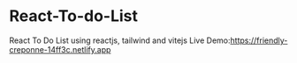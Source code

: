 # React-To-do-List
React To Do List using reactjs, tailwind and vitejs
Live Demo:https://friendly-creponne-14ff3c.netlify.app
